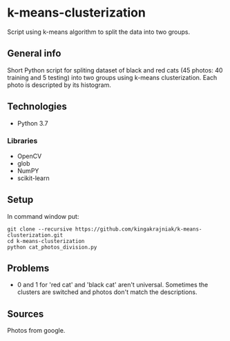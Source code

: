 # k-means-clusterization
Script using k-means algorithm to split the data into two groups.

## General info
Short Python script for spliting dataset of black and red cats (45 photos: 40 training and 5 testing) into two groups using k-means clusterization. Each photo is descripted by its histogram.

## Technologies
- Python 3.7
### Libraries
- OpenCV
- glob
- NumPY
- scikit-learn

## Setup
In command window put:
```
git clone --recursive https://github.com/kingakrajniak/k-means-clusterization.git  
cd k-means-clusterization  
python cat_photos_division.py
```

## Problems
- 0 and 1 for 'red cat' and 'black cat' aren't universal. Sometimes the clusters are switched and photos don't match the descriptions.

## Sources
Photos from google.
